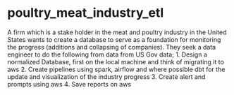 # poultry_meat_industry_etl

A firm which is a stake holder in the meat and poultry industry in the United States wants to create a database to serve as a foundation for monitoring the progress (additions and collapsing of companies). They seek a data engineer to do the following from data from US Gov data;
    1. Design a normalized Database, first on the local machine and think of migrating it to aws
    2. Create pipelines using spark, airflow and where possible dbt for the update and visualization of the industry progress
    3. Create alert and prompts using aws
    4. Save reports on aws
